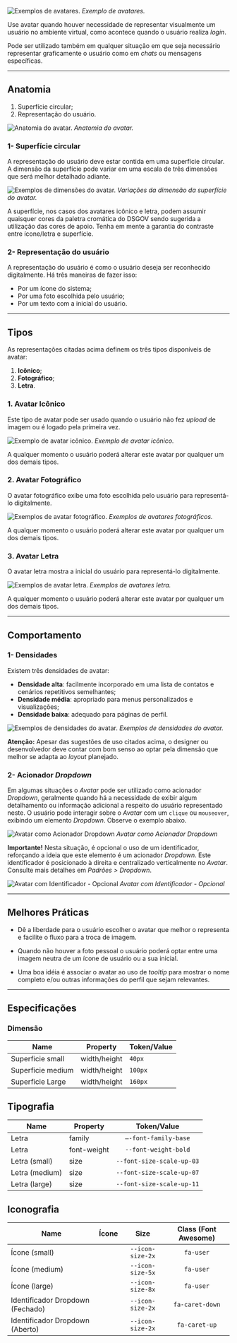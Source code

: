 [version]: # (2.0.2)

![Exemplos de avatares.](imagens/avatar-diretriz.png)
*Exemplo de avatares.*

Use avatar quando houver necessidade de representar visualmente um usuário no ambiente virtual, como acontece quando o usuário realiza *login*.

Pode ser utilizado também em qualquer situação em que seja necessário representar graficamente o usuário como em *chats* ou mensagens específicas.

---

## Anatomia

1. Superfície circular;
2. Representação do usuário.

![Anatomia do avatar.](imagens/avatar-anatomia.png)
*Anatomia do avatar.*

### 1- Superfície circular

A representação do usuário deve estar contida em uma superfície circular. A dimensão da superfície pode variar em uma escala de três dimensões que será melhor detalhado adiante.

![Exemplos de dimensões do avatar.](imagens/superficie.png)
*Variações da dimensão da superfície do avatar.*

A superfície, nos casos dos avatares icônico e letra, podem assumir quaisquer cores da paletra cromática do DSGOV sendo sugerida a utilização das cores de apoio. Tenha em mente a garantia do contraste entre ícone/letra e superfície.

### 2- Representação do usuário

A representação do usuário é como o usuário deseja ser reconhecido digitalmente. Há três maneiras de fazer isso:

- Por um ícone do sistema;
- Por uma foto escolhida pelo usuário;
- Por um texto com a inicial do usuário.

---

## Tipos

As representações citadas acima definem os três tipos disponíveis de avatar:

1. **Icônico**;
2. **Fotográfico**;
3. **Letra**.

### 1. Avatar Icônico

Este tipo de avatar pode ser usado quando  o usuário não fez *upload* de imagem ou é logado pela primeira vez.

![Exemplo de avatar icônico.](imagens/avatar-iconico.png)
*Exemplo de avatar icônico.*

A qualquer momento o usuário poderá alterar este avatar por qualquer um dos demais tipos.

### 2. Avatar Fotográfico

O avatar fotográfico exibe uma foto escolhida pelo usuário para representá-lo digitalmente.

![Exemplos de avatar fotográfico.](imagens/avatar-fotografico.png)
*Exemplos de avatares fotográficos.*

A qualquer momento o usuário poderá alterar este avatar por qualquer um dos demais tipos.

### 3. Avatar Letra

O avatar letra mostra a inicial do usuário para representá-lo digitalmente.

![Exemplos de avatar letra.](imagens/avatar-letra.png)
*Exemplos de avatares letra.*

A qualquer momento o usuário poderá alterar este avatar por qualquer um dos demais tipos.

---

## Comportamento

### 1- Densidades

Existem três densidades de avatar:

- **Densidade alta**: facilmente incorporado em uma lista de contatos e cenários repetitivos semelhantes;
- **Densidade média**: apropriado para menus personalizados e visualizações;
- **Densidade baixa**: adequado para páginas de perfil.

![Exemplos de densidades do avatar.](imagens/avatar-scale.png)
*Exemplos de densidades do avatar.*

**Atenção:** Apesar das sugestões de uso citados acima, o designer ou desenvolvedor deve contar com bom senso ao optar pela dimensão que melhor se adapta ao *layout* planejado.

### 2- Acionador *Dropdown*

Em algumas situações o *Avatar* pode ser utilizado como acionador *Dropdown*, geralmente quando há a necessidade de exibir algum detalhamento ou informação adicional a respeito do usuário representado neste. O usuário pode interagir sobre o *Avatar* com um `clique` ou `mouseover`, exibindo um elemento *Dropdown*. Observe o exemplo abaixo.

![Avatar como Acionador Dropdown](imagens/avatar-trigger-01.png)
*Avatar como Acionador Dropdown*

**Importante!** Nesta situação, é opcional o uso de um identificador, reforçando a ideia que este elemento é um acionador *Dropdown*. Este identificador é posicionado à direita e centralizado verticalmente no *Avatar*. Consulte mais detalhes em *Padrões > Dropdown*.

![Avatar com Identificador - Opcional](imagens/avatar-trigger-02.png)
*Avatar com Identificador - Opcional*

---

## Melhores Práticas

- Dê a liberdade para o usuário escolher o avatar que melhor o representa e facilite o fluxo para a troca de imagem.

- Quando não houver a foto pessoal o usuário poderá optar entre uma imagem neutra de um ícone de usuário ou a sua inicial.

- Uma boa idéia é associar o avatar ao uso de *tooltip* para mostrar o nome completo e/ou outras informações do perfil que sejam relevantes.

---

## Especificações

### Dimensão

| Name              | Property     | Token/Value |
| ----------------- | ------------ | ----------- |
| Superficie small  | width/height | `40px`      |
| Superficie medium | width/height | `100px`     |
| Superficie Large  | width/height | `160px`     |

## Tipografia

| Name           | Property    |        Token/Value        |
| -------------- | ----------- | :-----------------------: |
| Letra          | family      |   `–-font-family-base`    |
| Letra          | font-weight |   `--font-weight-bold`    |
| Letra (small)  | size        | `--font-size-scale-up-03` | `--font-weight-bold` |
| Letra (medium) | size        | `--font-size-scale-up-07` | `--font-weight-bold` |
| Letra (large)  | size        | `--font-size-scale-up-11` | `--font-weight-bold` |

## Iconografia

| Name                             |               Ícone               |       Size       | Class (Font Awesome) |
| -------------------------------- | :-------------------------------: | :--------------: | :------------------: |
| Ícone (small)                    |    <i class="fas fa-user"></i>    | `--icon-size-2x` |      `fa-user`       |
| Ícone (medium)                   |    <i class="fas fa-user"></i>    | `--icon-size-5x` |      `fa-user`       |
| Ícone (large)                    |    <i class="fas fa-user"></i>    | `--icon-size-8x` |      `fa-user`       |
| Identificador Dropdown (Fechado) | <i class="fas fa-caret-down"></i> | `--icon-size-2x` |   `fa-caret-down`    |
| Identificador Dropdown (Aberto)  |  <i class="fas fa-caret-up"></i>  | `--icon-size-2x` |    `fa-caret-up`     |

